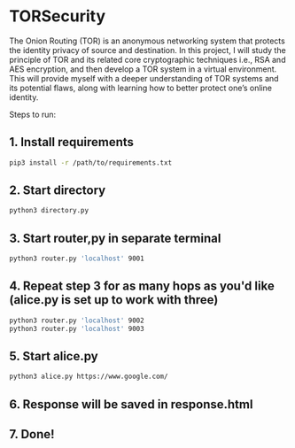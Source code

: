 # TORSecurity

The Onion Routing (TOR) is an anonymous networking system that protects the identity privacy of source and destination. In this project, I will study the principle of TOR and its related core cryptographic techniques i.e., RSA and AES encryption, and then develop a TOR system in a virtual environment. This will provide myself with a deeper understanding of TOR systems and its potential flaws, along with learning how to better protect one’s online identity.

Steps to run:
## 1. Install requirements
``` bash
pip3 install -r /path/to/requirements.txt
```
## 2. Start directory
``` bash
python3 directory.py
```
## 3. Start router,py in separate terminal
``` bash
python3 router.py 'localhost' 9001
```

## 4. Repeat step 3 for as many hops as you'd like (alice.py is set up to work with three)
``` bash
python3 router.py 'localhost' 9002
python3 router.py 'localhost' 9003
```

## 5. Start alice.py
```bash
python3 alice.py https://www.google.com/
```

## 6. Response will be saved in response.html

## 7. Done!
